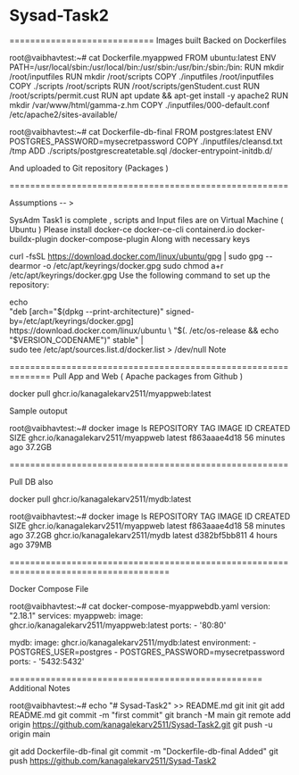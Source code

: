 # Sysad-Task2
============================
Images built Backed on Dockerfiles 

root@vaibhavtest:~# cat Dockerfile.myappwed
FROM ubuntu:latest
ENV PATH=/usr/local/sbin:/usr/local/bin:/usr/sbin:/usr/bin:/sbin:/bin:
RUN mkdir /root/inputfiles
RUN mkdir /root/scripts
COPY ./inputfiles /root/inputfiles
COPY ./scripts /root/scripts
RUN /root/scripts/genStudent.cust
RUN /root/scripts/permit.cust
RUN apt update  && apt-get install -y apache2
RUN mkdir /var/www/html/gamma-z.hm
COPY ./inputfiles/000-default.conf /etc/apache2/sites-available/


root@vaibhavtest:~# cat Dockerfile-db-final
FROM postgres:latest
ENV POSTGRES_PASSWORD=mysecretpassword
COPY ./inputfiles/cleansd.txt /tmp
ADD ./scripts/postgrescreatetable.sql /docker-entrypoint-initdb.d/

And uploaded to Git repository (Packages ) 

======================================================

Assumptions -- > 

SysAdm Task1 is complete , scripts and Input files are on Virtual Machine ( Ubuntu ) 
Please install docker-ce docker-ce-cli containerd.io docker-buildx-plugin docker-compose-plugin
Along with necessary keys 

curl -fsSL https://download.docker.com/linux/ubuntu/gpg | sudo gpg --dearmor -o /etc/apt/keyrings/docker.gpg
 sudo chmod a+r /etc/apt/keyrings/docker.gpg
Use the following command to set up the repository:


 echo \
  "deb [arch="$(dpkg --print-architecture)" signed-by=/etc/apt/keyrings/docker.gpg] https://download.docker.com/linux/ubuntu \
  "$(. /etc/os-release && echo "$VERSION_CODENAME")" stable" | \
  sudo tee /etc/apt/sources.list.d/docker.list > /dev/null
Note


==============================================================
Pull App and Web ( Apache packages from Github ) 

docker pull ghcr.io/kanagalekarv2511/myappweb:latest

Sample outoput 

root@vaibhavtest:~# docker image ls
REPOSITORY                          TAG       IMAGE ID       CREATED          SIZE
ghcr.io/kanagalekarv2511/myappweb   latest    f863aaae4d18   56 minutes ago   37.2GB



======================================================

Pull DB also 

docker pull ghcr.io/kanagalekarv2511/mydb:latest

root@vaibhavtest:~# docker image ls
REPOSITORY                          TAG       IMAGE ID       CREATED          SIZE
ghcr.io/kanagalekarv2511/myappweb   latest    f863aaae4d18   58 minutes ago   37.2GB
ghcr.io/kanagalekarv2511/mydb       latest    d382bf5bb811   4 hours ago      379MB

=====================================================================================

Docker Compose File 

root@vaibhavtest:~# cat docker-compose-myappwebdb.yaml
version: "2.18.1"
services:
  myappweb:
    image: ghcr.io/kanagalekarv2511/myappweb:latest
    ports:
      - '80:80'

  mydb:
    image: ghcr.io/kanagalekarv2511/mydb:latest
    environment:
      - POSTGRES_USER=postgres
      - POSTGRES_PASSWORD=mysecretpassword
    ports:
      - '5432:5432'

=================================================
Additional Notes 

root@vaibhavtest:~# echo "# Sysad-Task2" >> README.md
git init
git add README.md
git commit -m "first commit"
git branch -M main
git remote add origin https://github.com/kanagalekarv2511/Sysad-Task2.git
git push -u origin main

git add Dockerfile-db-final
git commit -m "Dockerfile-db-final Added"
git push https://github.com/kanagalekarv2511/Sysad-Task2

